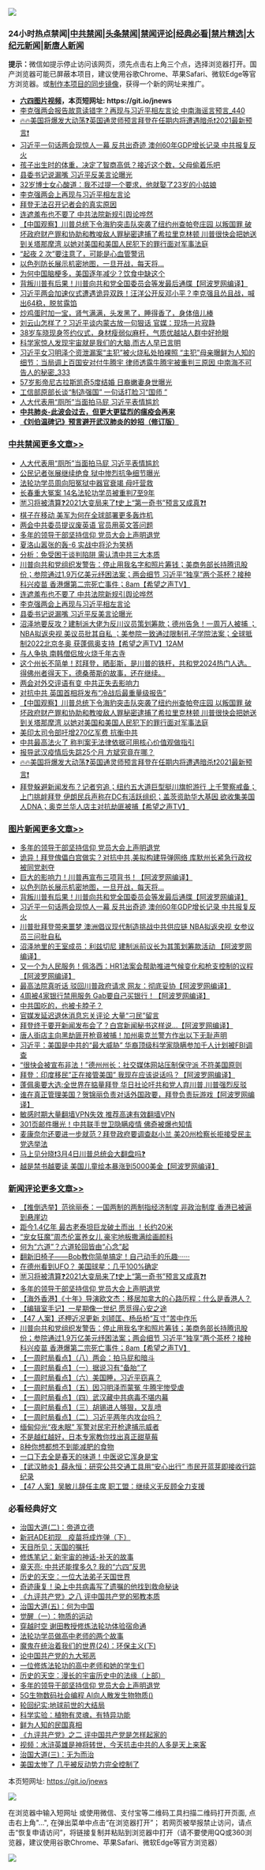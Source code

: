![](https://raw.githubusercontent.com/fqnews/bnews/master/64photo/fqnews-qr.jpg)

<div id="tt">
<h3>24小时热点禁闻|<a href="#%E4%B8%AD%E5%85%B1%E7%A6%81%E9%97%BB%E6%9B%B4%E5%A4%9A%E6%96%87%E7%AB%A0">中共禁闻</a>|<a href="#%E5%9B%BE%E7%89%87%E6%96%B0%E9%97%BB%E6%9B%B4%E5%A4%9A%E6%96%87%E7%AB%A0">头条禁闻</a>|<a href="#%E6%96%B0%E9%97%BB%E8%AF%84%E8%AE%BA%E6%9B%B4%E5%A4%9A%E6%96%87%E7%AB%A0">禁闻评论|<a href="#%E5%BF%85%E7%9C%8B%E7%BB%8F%E5%85%B8%E5%A5%BD%E6%96%87">经典必看|<a href="/video.md#%E7%A6%81%E7%89%87%E7%B2%BE%E9%80%89">禁片精选</a>|<a href="https://github.com/fqnews/djy/blob/master/gb/nf1351518.md#1">大纪元新闻</a>|<a href="https://github.com/fqnews/ntdtv/blob/master/gb/prog204.md#1">新唐人新闻</a></h3>
<div><b>提示：</b>微信如提示停止访问该网页，须先点击右上角三个点，选择浏览器打开。国产浏览器可能已屏蔽本项目，建议使用谷歌Chrome、苹果Safari、微软Edge等官方浏览器。或<a href="https://github.com/fqnews/bnews/blob/master/%E5%88%B6%E4%BD%9Cgit%E7%A6%81%E9%97%BB%E9%95%9C%E5%83%8F.md">制作本项目的同步镜像</a>，获得一个新的网址来推广。</div>
<ul>
<li><b><a href="http://d1.bdrive.tk/64.mp4" target="_blank">六四图片视频</a>，本页短网址: https://git.io/jnews</b></li>
<li><a href="/comments/20210307/1499952.md">李克强两会报告故意读错字？再现与习近平相左言论 中南海谣言预言_440</a></li>
<li><a href="/comments/20210307/1499972.md">🔥🔥美国将爆发大动荡❓英国通灵师预言拜登在任期内将遭遇暗杀❗2021最新预言❗</a></li>
<li><a href="/topimagenews/20210307/1500018.md">习近平一句话两会现惊人一幕 反共出奇迹 澳创60年GDP增长记录 中共报复反火</a></li>
<li><a href="/lifebaike/20210307/1499960.md">孩子出生时的体重，决定了智商高低？接近这个数，父母偷着乐吧</a></li>
<li><a href="/cbnews/20210307/1500221.md">县委书记说漏嘴 习近平反美言论曝光</a></li>
<li><a href="/lifebaike/20210307/1499975.md">32岁博士女心酸道：我不过提一个要求，他就娶了23岁的小姑娘</a></li>
<li><a href="/cbnews/20210307/1500227.md">李克强两会上再现与习近平相左言论</a></li>
<li><a href="/comments/20210307/1499936.md">拜登无法召开记者会的真实原因</a></li>
<li><a href="/cbnews/20210307/1500231.md">连遮羞布也不要了 中共法院新规引舆论哗然</a></li>
<li><a href="/comments/20210307/1500033.md">【中国观察】川普总统下令海豹突击队突袭了纽约州查帕夸庄园 以叛国罪 破坏政府财产罪和协助和教唆敌人罪秘密逮捕了希拉里克林顿 川普很快会把她送到关塔那摩湾 以她对美国和美国人民犯下的罪行面对军事法庭</a></li>
<li><a href="/comments/20210307/1499938.md">“起夜 2 次”要注意了，可能是心血管警讯</a></li>
<li><a href="/topimagenews/20210307/1500155.md">以色列防长展示机密地图，一旦开战，每天将…</a></li>
<li><a href="/lifebaike/20210307/1500233.md">为何中国脑梗多，美国逐年减少？饮食中缺这个</a></li>
<li><a href="/topimagenews/20210307/1500094.md">背叛川普有后果！川普向共和党全国委员会等发最后通牒【阿波罗网编译】</a></li>
<li><a href="/bannedvideo/20210307/1500093.md">习近平两会加速仪式遭遇诡异双跌！汪洋公开反邓小平？李克强且怂且战，喊出64稳，脱贫露馅</a></li>
<li><a href="/lifebaike/20210307/1499995.md">炒鸡蛋时加一宝，肾气满满，头发黑了，睡得香了，身体倍儿棒</a></li>
<li><a href="/comments/20210307/1500003.md">刘云山怎样了？习近平谈内蒙古放一句狠话 官媒：现场一片寂静</a></li>
<li><a href="/yule/20210307/1499964.md">38岁车晓现身签约仪式，身材瘦弱似麻杆，气质优越站人群中好抢眼</a></li>
<li><a href="/funmedia/20210307/1499958.md">科学家惊人发现宇宙就是我们的大脑,而古人早已言明</a></li>
<li><a href="/comments/20210307/1499956.md">习近平女习明泽个资泄漏案“主犯”被火烧私处拍裸照 “主犯”母亲曝鲜为人知的细节：当局调上百国安对付牛腾宇 律师透露牛腾宇被重判三原因 中南海不可告人的秘密_333</a></li>
<li><a href="/yule/20210307/1500213.md">57岁影帝尼古拉斯凯奇5度结婚 日裔嫩妻身世曝光</a></li>
<li><a href="/comments/20210307/1500208.md">工信部原部长谈“制造强国” 一句话打脸习“国师 ”</a></li>
<li><a href="/cbnews/20210307/1500322.md">人大代表用“厕所”当面拍马屁 习近平表情尴尬</a></li>
<li><b><a href="/comments/20200211/1275071.md" target="_blank">中共肺炎-此波会过去，但更大更猛烈的瘟疫会再来</a></b></li>
<li><b><a href="/comments/20200207/1272816.md" target="_blank">《刘伯温碑记》预言避开武汉肺炎的妙招（修订版）</a></b></li>
</ul>
</div>

<div class="catlist">
<h3><a href="/cbnews/" target="_blank">中共禁闻</a><span><a href="/cbnews/" target="_blank" rel="nofollow">更多文章>></a></span></h3>
<ul>
<li><a href="/cbnews/20210307/1500322.md" target="_blank">人大代表用“厕所”当面拍马屁 习近平表情尴尬</a></li>
<li><a href="/cbnews/20210307/1500321.md" target="_blank">公民记者张展继续绝食 狱中惨烈抗争细节曝光</a></li>
<li><a href="/cbnews/20210307/1500320.md" target="_blank">法轮功学员周向阳冤狱中器官衰竭 母吁营救</a></li>
<li><a href="/cbnews/20210307/1500319.md" target="_blank">长春重大冤案 14名法轮功学员被重判7至9年</a></li>
<li><a href="/comments/20210307/1500314.md" target="_blank">🈲习将被清算❓2021大变局来了❗史上“第一奇书”预言又成真❓❗</a></li>
<li><a href="/cbnews/20210307/1500306.md" target="_blank">棋子在移动 美军为何在全球部署更多轰炸机</a></li>
<li><a href="/cbnews/20210307/1500305.md" target="_blank">两会中共委员提议废英语 官员用英文答问题</a></li>
<li><a href="/comments/20210307/1500218.md" target="_blank">多年的领导干部坚持信仰 党员大会上声明退党</a></li>
<li><a href="/cbnews/20210307/1500294.md" target="_blank">夏洛山嚣张的轰-6 实战中将沦为笑柄</a></li>
<li><a href="/cbnews/20210307/1500293.md" target="_blank">分析：免受困于谈判陷阱 需认清中共三大本质</a></li>
<li><a href="/comments/20210307/1500263.md" target="_blank">川普向共和党组织发警告：停止用我名字和照片筹钱；美商务部长持腾讯股份；参院通过1.9万亿美元纾困法案；两会细节 习近平“独享”两个茶杯？接种科兴疫苗 香港爆第二宗死亡事件；8am【希望之声TV】</a></li>
<li><a href="/cbnews/20210307/1500231.md" target="_blank">连遮羞布也不要了 中共法院新规引舆论哗然</a></li>
<li><a href="/cbnews/20210307/1500227.md" target="_blank">李克强两会上再现与习近平相左言论</a></li>
<li><a href="/cbnews/20210307/1500221.md" target="_blank">县委书记说漏嘴 习近平反美言论曝光</a></li>
<li><a href="/comments/20210307/1500160.md" target="_blank">沼泽地要反攻？建制派大佬为反川议员策划筹款；德州告急！一周万人被捕 ；NBA拟返央视 美议员批其自私 ；美参院一致通过限制孔子学院法案；全球抵制2022北京冬奥 获蓬佩奥支持【希望之声TV】12AM</a></li>
<li><a href="/cbnews/20210307/1499863.md" target="_blank">与人争执 南韩僧侣放火烧千年古寺</a></li>
<li><a href="/comments/20210307/1500151.md" target="_blank">这个州长不简单！怼拜登，晒彭斯，是川普的铁杆，共和党2024热门人选。得佛州者得天下，德桑蒂斯的故事，还在继续。</a></li>
<li><a href="/cbnews/20210307/1500068.md" target="_blank">两会对外交评语有变 中共正失去影响力</a></li>
<li><a href="/cbnews/20210307/1500067.md" target="_blank">对抗中共 英国首相将发布“冷战后最重量级报告”</a></li>
<li><a href="/comments/20210307/1500033.md" target="_blank">【中国观察】川普总统下令海豹突击队突袭了纽约州查帕夸庄园 以叛国罪 破坏政府财产罪和协助和教唆敌人罪秘密逮捕了希拉里克林顿 川普很快会把她送到关塔那摩湾 以她对美国和美国人民犯下的罪行面对军事法庭</a></li>
<li><a href="/cbnews/20210307/1500019.md" target="_blank">美印太司令部吁增270亿军费 抗衡中共</a></li>
<li><a href="/cbnews/20210307/1500006.md" target="_blank">中共最高法火了 称判案无法律依据可用核心价值观做指引</a></li>
<li><a href="/cbnews/20210307/1500005.md" target="_blank">报导武汉疫情后失踪25个月 方斌究竟在哪？</a></li>
<li><a href="/comments/20210307/1499972.md" target="_blank">🔥🔥美国将爆发大动荡❓英国通灵师预言拜登在任期内将遭遇暗杀❗2021最新预言❗</a></li>
<li><a href="/comments/20210307/1499966.md" target="_blank">拜登躲避新闻发布？记者穷追；纽约五大道巨型挺川旗帜游行 上千警察戒备；上门挑衅拜登  伊朗民兵声称在DC有活跃组织；盖茨资助华大基因 欲收集美国人DNA；奥克兰华人店主对抗劫匪被捕【希望之声TV】</a></li>

</ul>
</div>
<div class="catlist">
<h3><a href="/topimagenews/" target="_blank">图片新闻</a><span><a href="/topimagenews/" target="_blank" rel="nofollow">更多文章>></a></span></h3>
<ul>
<li><a href="/comments/20210307/1500218.md" target="_blank">多年的领导干部坚持信仰 党员大会上声明退党</a></li>
<li><a href="/topimagenews/20210307/1500210.md" target="_blank">诡异！拜登傀儡白宫做实？对抗中共,美拟构建导弹网络 库默州长紧急行政权被同党剥夺</a></li>
<li><a href="/topimagenews/20210307/1500194.md" target="_blank">巨大的影响力！川普再宣布三项背书！【阿波罗网编译】</a></li>
<li><a href="/topimagenews/20210307/1500155.md" target="_blank">以色列防长展示机密地图，一旦开战，每天将…</a></li>
<li><a href="/topimagenews/20210307/1500094.md" target="_blank">背叛川普有后果！川普向共和党全国委员会等发最后通牒【阿波罗网编译】</a></li>
<li><a href="/topimagenews/20210307/1500018.md" target="_blank">习近平一句话两会现惊人一幕 反共出奇迹 澳创60年GDP增长记录 中共报复反火</a></li>
<li><a href="/topimagenews/20210306/1499803.md" target="_blank">川普批拜登带来噩梦 澳洲倡议现代制造挑战中共供应链 NBA拟返央视 女参议员三问批自私</a></li>
<li><a href="/topimagenews/20210306/1499727.md" target="_blank">沼泽地里的王室成员：利兹切尼 建制派前议长为其策划筹款活动 【阿波罗网编译】</a></li>
<li><a href="/topimagenews/20210306/1499712.md" target="_blank">又一个为人民服务！佩洛西：HR1法案会帮助推进气候变化和枪支控制的议程【阿波罗网编译】</a></li>
<li><a href="/topimagenews/20210306/1499705.md" target="_blank">最高法院真听话 驳回川普政府请求 网友：彻底妥协【阿波罗网编译】</a></li>
<li><a href="/topimagenews/20210306/1499676.md" target="_blank">4周被4家银行禁用服务 Gab要自己买银行！【阿波罗网编译】</a></li>
<li><a href="/topimagenews/20210306/1499666.md" target="_blank">中共国吃的，也被卡脖子？</a></li>
<li><a href="/topimagenews/20210306/1499662.md" target="_blank">官媒发延迟退休消息忘关评论 大量“刁民”留言</a></li>
<li><a href="/topimagenews/20210306/1499649.md" target="_blank">拜登终于要开新闻发布会了？白宫新闻秘书这样说&#8230;【阿波罗网编译】</a></li>
<li><a href="/topimagenews/20210306/1499615.md" target="_blank">唐人街店主向黑劫匪开枪竟被捕！加州奥克兰警方作出以下无耻声明</a></li>
<li><a href="/topimagenews/20210306/1499563.md" target="_blank">习近平：美国是中共的“最大威胁” 华裔顶级科学家隐瞒参加千人计划被FBI调查</a></li>
<li><a href="/topimagenews/20210306/1499539.md" target="_blank">“很快会被宣布非法！”德州州长：社交媒体网站压制保守派 不符美国原则</a></li>
<li><a href="/topimagenews/20210305/1499286.md" target="_blank">拜登：印度移民&#8221;正在接管美国” 我现在应该说话吗？【阿波罗网编译】</a></li>
<li><a href="/topimagenews/20210305/1499168.md" target="_blank">蓬佩奥要大选:全世界在掂量拜登 华日社论吁共和党人弃川普,川普强烈反驳</a></li>
<li><a href="/topimagenews/20210305/1499166.md" target="_blank">谁在真正管理美国？贺锦丽负责对话外国政要，拜登负责玩游戏【阿波罗网编译】</a></li>
<li><a href="/comments/20210305/1485911.md" target="_blank">敏感时期大量翻墙VPN失效 推荐高速有效翻墙VPN</a></li>
<li><a href="/topimagenews/20210305/1498891.md" target="_blank">301页邮件曝光！中共联手世卫隐瞒疫情 佛奇被爆也知情</a></li>
<li><a href="/topimagenews/20210305/1498844.md" target="_blank">麦康奈尔还要进一步就范？拜登政府要调查赵小兰 美20州检察长拒接受民主党选举法</a></li>
<li><a href="/comments/20210304/1484906.md" target="_blank">马上见分晓❗3月4日川普总统会大翻盘吗❓</a></li>
<li><a href="/topimagenews/20210304/1497754.md" target="_blank">越是禁书越要读 美国儿童绘本暴涨到5000美金【阿波罗网编译】</a></li>

</ul>
</div>
<div class="catlist">
<h3><a href="/comments/" target="_blank">新闻评论</a><span><a href="/comments/" target="_blank" rel="nofollow">更多文章>></a></span></h3>
<ul>
<li><a href="/comments/20210308/1500352.md" target="_blank">【推倒选举】范徐丽泰：一国两制的两制指经济制度 非政治制度 香港已被逼到悬崖边</a></li>
<li><a href="/comments/20210308/1500351.md" target="_blank">距今1.4亿年 最古老泰坦巨龙破土而出 ！长约20米</a></li>
<li><a href="/comments/20210307/1500332.md" target="_blank">“宠女狂魔”周杰伦富养女儿 豪宅地板撒满绘画颜料</a></li>
<li><a href="/comments/20210307/1500331.md" target="_blank">何为“六道”？六道轮回皆由“心念”起</a></li>
<li><a href="/comments/20210307/1500330.md" target="_blank">翻新旧椅子——Bob教你简单搞定！自己动手的乐趣······</a></li>
<li><a href="/comments/20210307/1500329.md" target="_blank">在德州看到UFO？ 美国球星：几乎100%确定</a></li>
<li><a href="/comments/20210307/1500314.md" target="_blank">🈲习将被清算❓2021大变局来了❗史上“第一奇书”预言又成真❓❗</a></li>
<li><a href="/comments/20210307/1500218.md" target="_blank">多年的领导干部坚持信仰 党员大会上声明退党</a></li>
<li><a href="/comments/20210307/1500299.md" target="_blank">【海外香港】《十年》导演欧文杰：移居加拿大的心路历程：什么是香港人？</a></li>
<li><a href="/comments/20210307/1500298.md" target="_blank">【编辑室手记】一星期像一世纪 愿觅得心安之途</a></li>
<li><a href="/comments/20210307/1500297.md" target="_blank">【47 人案】还柙近况更新 刘颕匡、杨岳桥“互寸”苦中作乐</a></li>
<li><a href="/comments/20210307/1500263.md" target="_blank">川普向共和党组织发警告：停止用我名字和照片筹钱；美商务部长持腾讯股份；参院通过1.9万亿美元纾困法案；两会细节 习近平“独享”两个茶杯？接种科兴疫苗 香港爆第二宗死亡事件；8am【希望之声TV】</a></li>
<li><a href="/comments/20210307/1500255.md" target="_blank">【一周时局看点】（八）两会：拍马屁和暗斗</a></li>
<li><a href="/comments/20210307/1500250.md" target="_blank">【一周时局看点】（一）据说习有“备胎”了</a></li>
<li><a href="/comments/20210307/1500249.md" target="_blank">【一周时局看点】（六）美国睡，习近平窃喜？</a></li>
<li><a href="/comments/20210307/1500248.md" target="_blank">【一周时局看点】（五）因习明泽而蒙冤 牛腾宇惨受虐</a></li>
<li><a href="/comments/20210307/1500246.md" target="_blank">【一周时局看点】（四）武汉藏中共病毒不堪内幕</a></li>
<li><a href="/comments/20210307/1500245.md" target="_blank">【一周时局看点】（三）胡锡进人够狠，又乱喷</a></li>
<li><a href="/comments/20210307/1500244.md" target="_blank">【一周时局看点】（二）习近平两年内攻台吗？</a></li>
<li><a href="/comments/20210307/1500238.md" target="_blank">缅甸仰光“夜未眠” 军警对民宅开枪逮捕示威者</a></li>
<li><a href="/comments/20210307/1500237.md" target="_blank">不是越红越好，日本专家教你找出真正甜草莓</a></li>
<li><a href="/comments/20210307/1500236.md" target="_blank">8种你想都想不到能减肥的食物</a></li>
<li><a href="/comments/20210307/1500235.md" target="_blank">一口下去全是春天的味道！中医说它浑身是宝</a></li>
<li><a href="/comments/20210307/1500229.md" target="_blank">【武汉肺炎】薛永恒：研究公共交通工具用“安心出行” 市民开蓝芽即接收行踪纪录</a></li>
<li><a href="/comments/20210307/1500228.md" target="_blank">【47 人案】吴敏儿辞任主席 职工盟：继续义无反顾全力支援</a></li>

</ul>
</div>

<div class="catlist">
<h3>必看经典好文</h3>
<ul>
<li><a href="/cbnews/20180308/911611.md" target="_blank">治国大道(二)：帝道立德</a></li>
<li><a href="/headline/20200908/1392940.md" target="_blank">新冠ADE初现　疫苗将成炸弹（下）</a></li>
<li><a href="/tculture/20180919/1000196.md" target="_blank">天目所见：天国的嘱托</a></li>
<li><a href="/comments/20190418/1115565.md" target="_blank">修炼笔记：新宇宙的神话-补天的故事</a></li>
<li><a href="/comments/20200607/1341003.md" target="_blank">章天亮: 中共还能撑多久? 我的“六四”反思</a></li>
<li><a href="/tculture/20121025/73067.md" target="_blank">历史的天空：一位大法弟子天国世界</a></li>
<li><a href="/topimagenews/20210131/1478453.md" target="_blank">奇迹康复！染上中共病毒写了遗嘱的他找到救命秘诀</a></li>
<li><a href="/bookonline/20131116/201047.md" target="_blank">《九评共产党》之八 评中国共产党的邪教本质</a></li>
<li><a href="/cbnews/20180311/913065.md" target="_blank">治国大道(五)：何为中国</a></li>
<li><a href="/comments/20200810/1377609.md" target="_blank">觉醒（一）：物质的运动</a></li>
<li><a href="/comments/20200511/1322384.md" target="_blank">穿越时空 谢田教授修炼法轮功体验宿命通</a></li>
<li><a href="/comments/20200629/1352533.md" target="_blank">法轮功学员做高中老师的两个故事</a></li>
<li><a href="/cbnews/20180907/994846.md" target="_blank">魔鬼在统治着我们的世界(24)：环保主义(下)</a></li>
<li><a href="/comments/20200717/1361899.md" target="_blank">论中国共产党的九大邪恶</a></li>
<li><a href="/cbnews/20200702/1354550.md" target="_blank">一位修炼法轮功的高中老师和她的学生们</a></li>
<li><a href="/tculture/20121025/73065.md" target="_blank">历史的天空：漫长的宇宙历史中的法缘（上部）</a></li>
<li><a href="/comments/20210307/1500218.md" target="_blank">多年的领导干部坚持信仰 党员大会上声明退党</a></li>
<li><a href="/topimagenews/20200527/1335347.md" target="_blank">5G生物数码社会编程 AI向人散发生物物质()</a></li>
<li><a href="/comments/20200920/582873.md" target="_blank">轮回纪实:地球前世的大结局</a></li>
<li><a href="/comments/20200605/783205.md" target="_blank">科学实验：植物有灵魂，有特异功能</a></li>
<li><a href="/comments/20200926/1403589.md" target="_blank">鲜为人知的民国真相</a></li>
<li><a href="/bookonline/20131116/201055.md" target="_blank">《九评共产党》之二 评中国共产党是怎样起家的</a></li>
<li><a href="/comments/20200623/1273653.md" target="_blank">视频：水浒英雄是神将转世，今天抗击中共的人多是天上来客</a></li>
<li><a href="/cbnews/20180309/912114.md" target="_blank">治国大道(三)：无为而治</a></li>
<li><a href="/comments/20200624/1349702.md" target="_blank">美国太惨了 几乎被反动势力完全控制了</a></li>

</ul>
</div>

本页短网址: https://git.io/jnews

![](https://raw.githubusercontent.com/fqnews/bnews/master/64photo/fqnews-qr.jpg)

在浏览器中输入短网址 或使用微信、支付宝等二维码工具扫描二维码打开页面, 点击右上角"...", 在弹出菜单中点击“在浏览器打开”； 若网页被举报禁止访问，请点击“恢复申请访问”，将链接复制并粘贴到浏览器中打开（请不要使用QQ或360浏览器，建议使用谷歌Chrome、苹果Safari、微软Edge等官方浏览器）

![](https://raw.githubusercontent.com/fqnews/bnews/master/64photo/wx.jpg)